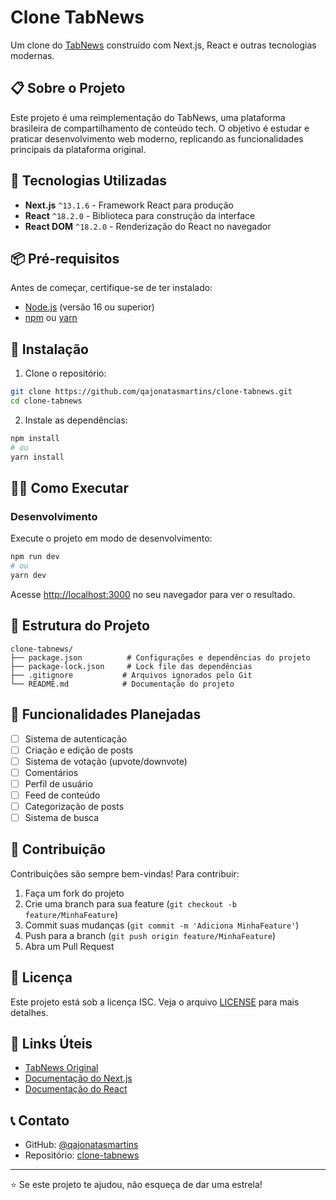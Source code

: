 # Clone TabNews

Um clone do [TabNews](https://www.tabnews.com.br/) construído com Next.js, React e outras tecnologias modernas.

## 📋 Sobre o Projeto

Este projeto é uma reimplementação do TabNews, uma plataforma brasileira de compartilhamento de conteúdo tech. O objetivo é estudar e praticar desenvolvimento web moderno, replicando as funcionalidades principais da plataforma original.

## 🚀 Tecnologias Utilizadas

- **Next.js** `^13.1.6` - Framework React para produção
- **React** `^18.2.0` - Biblioteca para construção da interface
- **React DOM** `^18.2.0` - Renderização do React no navegador

## 📦 Pré-requisitos

Antes de começar, certifique-se de ter instalado:

- [Node.js](https://nodejs.org/) (versão 16 ou superior)
- [npm](https://www.npmjs.com/) ou [yarn](https://yarnpkg.com/)

## 🔧 Instalação

1. Clone o repositório:

```bash
git clone https://github.com/qajonatasmartins/clone-tabnews.git
cd clone-tabnews
```

2. Instale as dependências:

```bash
npm install
# ou
yarn install
```

## 🏃‍♂️ Como Executar

### Desenvolvimento

Execute o projeto em modo de desenvolvimento:

```bash
npm run dev
# ou
yarn dev
```

Acesse [http://localhost:3000](http://localhost:3000) no seu navegador para ver o resultado.

## 📁 Estrutura do Projeto

```
clone-tabnews/
├── package.json          # Configurações e dependências do projeto
├── package-lock.json     # Lock file das dependências
├── .gitignore           # Arquivos ignorados pelo Git
└── README.md            # Documentação do projeto
```

## 🎯 Funcionalidades Planejadas

- [ ] Sistema de autenticação
- [ ] Criação e edição de posts
- [ ] Sistema de votação (upvote/downvote)
- [ ] Comentários
- [ ] Perfil de usuário
- [ ] Feed de conteúdo
- [ ] Categorização de posts
- [ ] Sistema de busca

## 🤝 Contribuição

Contribuições são sempre bem-vindas! Para contribuir:

1. Faça um fork do projeto
2. Crie uma branch para sua feature (`git checkout -b feature/MinhaFeature`)
3. Commit suas mudanças (`git commit -m 'Adiciona MinhaFeature'`)
4. Push para a branch (`git push origin feature/MinhaFeature`)
5. Abra um Pull Request

## 📄 Licença

Este projeto está sob a licença ISC. Veja o arquivo [LICENSE](LICENSE) para mais detalhes.

## 🔗 Links Úteis

- [TabNews Original](https://www.tabnews.com.br/)
- [Documentação do Next.js](https://nextjs.org/docs)
- [Documentação do React](https://reactjs.org/docs)

## 📞 Contato

- GitHub: [@qajonatasmartins](https://github.com/qajonatasmartins)
- Repositório: [clone-tabnews](https://github.com/qajonatasmartins/clone-tabnews)

---

⭐ Se este projeto te ajudou, não esqueça de dar uma estrela!
